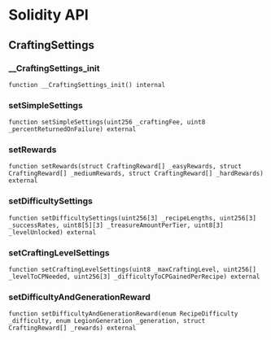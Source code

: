 # Solidity API

## CraftingSettings

### __CraftingSettings_init

```solidity
function __CraftingSettings_init() internal
```

### setSimpleSettings

```solidity
function setSimpleSettings(uint256 _craftingFee, uint8 _percentReturnedOnFailure) external
```

### setRewards

```solidity
function setRewards(struct CraftingReward[] _easyRewards, struct CraftingReward[] _mediumRewards, struct CraftingReward[] _hardRewards) external
```

### setDifficultySettings

```solidity
function setDifficultySettings(uint256[3] _recipeLengths, uint256[3] _successRates, uint8[5][3] _treasureAmountPerTier, uint8[3] _levelUnlocked) external
```

### setCraftingLevelSettings

```solidity
function setCraftingLevelSettings(uint8 _maxCraftingLevel, uint256[] _levelToCPNeeded, uint256[3] _difficultyToCPGainedPerRecipe) external
```

### setDifficultyAndGenerationReward

```solidity
function setDifficultyAndGenerationReward(enum RecipeDifficulty _difficulty, enum LegionGeneration _generation, struct CraftingReward[] _rewards) external
```

